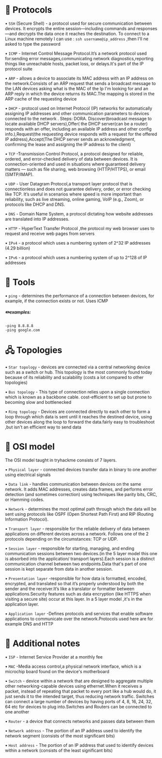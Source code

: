 # 📡 **Protocols**

• `SSH` (Secure Shell) - a protocol used for secure communication between devices. It encrypts the entire session—including commands and responses—and decrypts the data once it reaches the destination.
To connect to a Linux machine remotely I can use :
`ssh username@ip_address` ,then I'll ne asked to type the password

• `ICMP` - Internet Control Message Protocol.It’s a network protocol used for:sending error messages,communicating network diagnostics,reporting things like unreachable hosts, packet loss, or delays.It's part of the IP protocol suite

• `ARP` - allows a device to associate its MAC address with an IP address on the network.Consists of an ARP request that sends a broadcast message to the LAN devices asking what is the MAC of the Ip I'm looking for and an ARP reply in which the device returns its MAC.The mapping is stored in the ARP cache of the requesting device

• `DHCP` - protocol used on Internet Protocol (IP) networks for automatically assigning IP addresses and other communication parameters to devices connected to the network . Steps: DORA. Discover(broadcast message to locate available DHCP servers),Offer( the DHCP server(can be a router) responds with an offer, including an available IP address and other config info.),Request(the requesting device responds with a request for the offered IP address),Accept(The DHCP server sends an acknowledgment, confirming the lease and assigning the IP address to the client)

• `TCP` -Transmission Control Protocol, a protocol designed for reliable, ordered, and error-checked delivery of data between devices.
It is connection-oriented and used in situations where guaranteed delivery matters — such as file sharing, web browsing (HTTP/HTTPS), or email (SMTP/IMAP).

• `UDP` - User Datagram Protocol,a transport layer protocol that is connectionless and does not guarantee delivery, order, or error checking like TCP.
It’s useful in scenarios where speed is more important than reliability, such as live streaming, online gaming, VoIP (e.g., Zoom), or protocols like DHCP and DNS.

• `DNS` - Domain Name System, a protocol dictating how website addresses are translated into IP addresses.

• `HTTP` -  HyperText Transfer Protocol ,the protocol my web browser uses to request and receive web pages from servers

• `IPv4` -  a protocol which uses a numbering system of 2^32 IP addresses (4.29 billion)

• `IPv6` - a protocol which uses a numbering system of up to 2^128 of IP addresses



# 🔧 **Tools**
• `ping` - determines the performance of a connection between devices, for example, if the connection exists or not. Uses ICMP 
##### ✏️examples:
    -ping 8.8.8.8
    -ping google.com




# 🖧 **Topologies**
• `Star topology` - devices are connected via a central networking device such as a switch or hub. This topology is the most commonly found today because of its reliability and scalability (costs a lot compared to other topologies)

• `Bus topology` - This type of connection relies upon a single connection which is known as a backbone cable. cost-efficient to set up but prone to becoming slow and bottlenecked

• `Ring topology` - Devices are connected directly to each other to form a loop through which data is sent until it reaches the destined device, using other devices along the loop to forward the data.fairly easy to troubleshoot ,but isn't an efficient way to send data


# 🍰 **OSI model**
The OSI model taught in tryhackme consists of 7 layers.

• `Physical layer` - connected devices transfer data in binary to one another using electrical signals

• `Data link` - handles communication between devices on the same network. It adds MAC addresses, creates data frames, and performs error detection (and sometimes correction) using techniques like parity bits, CRC, or Hamming codes.

• `Network` - determines the most optimal path through which the data will be sent using protocols like OSPF (Open Shortest Path First) and RIP (Routing Information Protocol).

• `Transport layer` - responsible for the reliable delivery of data between applications on different devices across a network. Follows one of the 2 protocols depending on the circumstances: TCP or UDP.

• `Session layer` - responsible for starting, managing, and ending communication sessions between two devices.(in the 5 layer model this one is absorbed into the application/ transport layers).Each session is a distinct communication channel between two endpoints.Data that's part of one session is kept separate from data in another session.

• `Presentation layer` -responsible for how data is formatted, encoded, encrypted, and translated so that it’s properly understood by both the sender and the receiver.It’s like a translator or formatter between applications.Security features such as data encryption (like HTTPS when visiting a secure site) occur at this layer.
In a 5 layer model ,it's in the application layer.

• `Application layer` -Defines protocols and services that enable software applications to communicate over the network.Protocols used here are for example DNS and HTTP



# 🧠 **Additional notes**
• `ISP` - Internet Service Provider at a monthly fee

• `MAC` -Media access control,a physical network interface, which is a microchip board found on the device's motherboard

• `Switch` - device within a network that are designed to aggregate multiple other networking-capable devices using ethernet.When it receives a packet, instead of repeating that packet to every port like a hub would do, it just sends it to the intended target, thus reducing network traffic. Switches can connect a large number of devices by having ports of 4, 8, 16, 24, 32, 64 etc for devices to plug into.Switches and Routers can be connected to one another

• `Router` - a device that connects networks and passes data between them

• `Network address` - The portion of an IP address used to identify the network segment (consists of the most significant bits)

• `Host address` - The portion of an IP address that  used to identify devices within a network (consists of the least significant bits)
